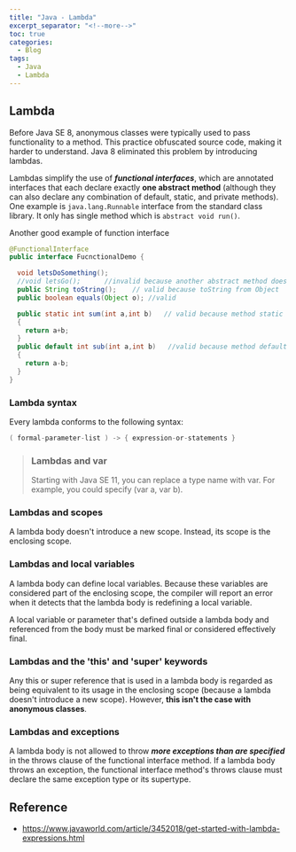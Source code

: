 ```yaml
---
title: "Java - Lambda"
excerpt_separator: "<!--more-->"
toc: true
categories:
  - Blog
tags:
  - Java
  - Lambda
---
```


## Lambda

Before Java SE 8, anonymous classes were typically used to pass functionality to
a method. This practice obfuscated source code, making it harder to understand.
Java 8 eliminated this problem by introducing lambdas.

Lambdas simplify the use of **_functional interfaces_**, which are annotated
interfaces that each declare exactly **one abstract method** (although they can
also declare any combination of default, static, and private methods). One example
is `java.lang.Runnable` interface from the standard class library. It only has single
method which is `abstract void run()`.

Another good example of function interface

```java
@FunctionalInterface
public interface FucnctionalDemo {

  void letsDoSomething();
  //void letsGo();      //invalid because another abstract method does not allow
  public String toString();    // valid because toString from Object
  public boolean equals(Object o); //valid

  public static int sum(int a,int b)   // valid because method static
  {
    return a+b;
  }
  public default int sub(int a,int b)   //valid because method default
  {
    return a-b;
  }
}
```

### Lambda syntax

Every lambda conforms to the following syntax:

```java
( formal-parameter-list ) -> { expression-or-statements }
```

> ### Lambdas and var
>
> Starting with Java SE 11, you can replace a type name with var. For example,
> you could specify (var a, var b).

### Lambdas and scopes

A lambda body doesn't introduce a new scope. Instead, its scope is the enclosing scope.

### Lambdas and local variables

A lambda body can define local variables. Because these variables are considered
part of the enclosing scope, the compiler will report an error when it detects
that the lambda body is redefining a local variable.

A local variable or parameter that's defined outside a lambda body and referenced
from the body must be marked final or considered effectively final.

### Lambdas and the 'this' and 'super' keywords

Any this or super reference that is used in a lambda body is regarded as being
equivalent to its usage in the enclosing scope (because a lambda doesn't introduce
a new scope). However, **this isn't the case with anonymous classes**.

### Lambdas and exceptions

A lambda body is not allowed to throw **_more exceptions than are specified_** in
the throws clause of the functional interface method. If a lambda body throws an
exception, the functional interface method's throws clause must declare the same
exception type or its supertype.

## Reference

- https://www.javaworld.com/article/3452018/get-started-with-lambda-expressions.html
